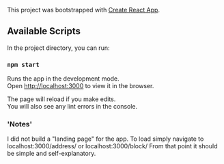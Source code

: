 This project was bootstrapped with [Create React App](https://github.com/facebook/create-react-app).

## Available Scripts

In the project directory, you can run:

### `npm start`

Runs the app in the development mode.<br>
Open [http://localhost:3000](http://localhost:3000) to view it in the browser.

The page will reload if you make edits.<br>
You will also see any lint errors in the console.

### 'Notes'

I did not build a "landing page" for the app. To load simply navigate to localhost:3000/address/ or localhost:3000/block/
From that point it should be simple and self-explanatory. 
